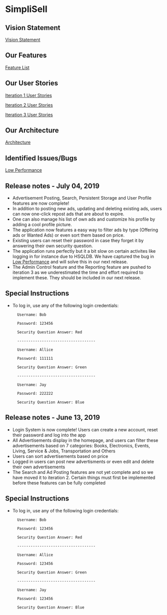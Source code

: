 # SimpliSell

## Vision Statement
[Vision Statement](https://code.cs.umanitoba.ca/comp3350-summer2019/crazy-eights---8/blob/master/Docs/Vision.md)

## Our Features
[Feature List](https://code.cs.umanitoba.ca/comp3350-summer2019/crazy-eights---8/issues?label_name%5B%5D=Feature)

## Our User Stories
[Iteration 1 User Stories](https://code.cs.umanitoba.ca/comp3350-summer2019/crazy-eights---8/milestones/1)

[Iteration 2 User Stories](https://code.cs.umanitoba.ca/comp3350-summer2019/crazy-eights---8/milestones/2)

[Iteration 3 User Stories](https://code.cs.umanitoba.ca/comp3350-summer2019/crazy-eights---8/milestones/3)

## Our Architecture
[Architecture](https://code.cs.umanitoba.ca/comp3350-summer2019/crazy-eights---8/blob/dev/Docs/ARCHITECTURE.md)

## Identified Issues/Bugs
[Low Performance](#118)

## Release notes - July 04, 2019
- Advertisement Posting, Search, Persistent Storage and User Profile features are now complete!  
- In addition to posting new ads, updating and deleting existing ads, users can now one-click repost ads that are about to expire. 
- One can also manage his list of own ads and customize his profile by adding a cool profile picture. 
- The application now features a easy way to filter ads by type (Offering ads or Wanted Ads) or even sort them based on price.
- Existing users can reset their password in case they forget it by answering their own security question.
- The application runs perfectly but it a bit slow on certain activites like logging in for instance due to HSQLDB. We have captured the bug in [Low Performance](#118) and will solve this in our next release.
- The Admin Control feature and the Reporting feature are pushed to iteration 3 as we underestimated the time and effort required to implement these. They should be included in our next release.

## Special Instructions
- To log in, use any of the following login credentials:
 
        Username: Bob
    
        Password: 123456

        Security Question Answer: Red
        
        -----------------------------------
        
        Username: Allice
    
        Password: 111111
      
        Security Question Answer: Green
        
        -----------------------------------
        
        Username: Jay
    
        Password: 222222
      
        Security Question Answer: Blue

## Release notes - June 13, 2019
- Login System is now complete!  Users can create a new account, reset their password and log into the app
- All Advertisements display in the homepage, and users can filter these advertisements based on 7 categories: Books, Electronics, Events, Living, Service & Jobs, 
  Transportation and Others  
- Users can sort advertisements based on price
- Logged in users can post new advertisments or even edit and delete their own advertisements
- The Search and Ad Posting features are not yet complete and so we have moved it to iteration 2.  Certain things must first be implemented before these features can 
  be fully completed
## Special Instructions
- To log in, use any of the following login credentials:
 
        Username: Bob
    
        Password: 123456

        Security Question Answer: Red
        
        -----------------------------------
        
        Username: Allice
    
        Password: 123456
      
        Security Question Answer: Green
        
        -----------------------------------
        
        Username: Jay
    
        Password: 123456
      
        Security Question Answer: Blue
        

